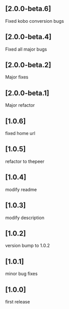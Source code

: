 
## [2.0.0-beta.6]
Fixed kobo conversion bugs

## [2.0.0-beta.4]
Fixed all major bugs

## [2.0.0-beta.2]
Major fixes

## [2.0.0-beta.1]
Major refactor

## [1.0.6]
fixed home url

## [1.0.5]
refactor to thepeer

## [1.0.4]
modify readme

## [1.0.3]
modify description

## [1.0.2]
version bump to 1.0.2

## [1.0.1]
minor bug fixes

## [1.0.0]
first release

